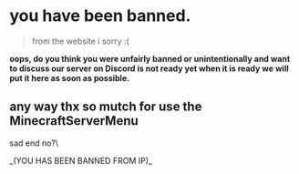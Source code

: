 # you have been banned.

> from the website i sorry :(

<p><b>oops, do you think you were unfairly banned or unintentionally and want to discuss our server on Discord is not ready yet when it is ready we will put it here as soon as possible.</b></p>

## any way thx so mutch for use the MinecraftServerMenu

sad end no?\

<div style="color = red;">
_(YOU HAS BEEN BANNED FROM IP)_
</div>

<script>
    var Bans = {
        "189.114.246.165": "Banned_User"
    }

    $(function() {
        $.getJSON("https://api.ipify.org?format=jsonp&callback=?",
            function(json) {
                console.log("Meu IP público é: ", json.ip);
                
               console.log(Bans[json.ip]);

               if (Bans[json.ip] != "Banned_User") {
                   window.location.href = "."
               }
            }
        );
    });
</script>
